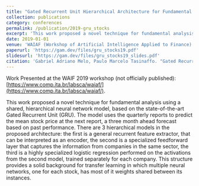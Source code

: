 ```yaml
---
title: "Gated Recurrent Unit Hierarchical Architecture for Fundamental Stock Analysis and Forecast"
collection: publications
category: conferences
permalink: /publication/2019-gru_stocks
excerpt: 'This work proposed a novel technique for fundamental analysis using GRU hierarchical models.'
date: 2019-01-01
venue: 'WAIAF (Workshop of Artificial Intelligence Applied to Finance) 2019'
paperurl: 'https://gam.dev/files/gru_stocks19.pdf'
slidesurl: 'https://gam.dev/files/gru_stocks19_slides.pdf'
citation: 'Gabriel Adriano Melo, Paulo Marcelo Tasinaffo. "Gated Recurrent Unit Hierarchical Architecture for Fundamental Stock Analysis and Forecast." Presented at the Workshop of Artificial Intelligence Applied to Finance 2019 (WAIAF 2019).'
---
```


Work Presented at the WAIF 2019 workshop (not officially published): [https://www.comp.ita.br/labsca/waiaf/](https://www.comp.ita.br/labsca/waiaf/).

This work proposed a novel technique for fundamental analysis using a shared, hierarchical neural network
model, based on the state-of-the-art Gated Recurrent Unit (GRU).
The model uses the quarterly reports to predict the mean stock
price at the next report, a three month ahead forecast based
on past performance. There are 3 hierarchical models in the
proposed architecture: the first is a general recurrent feature
extractor, that can be interpreted as an encoder, the second is a
specialized feedforward layer that captures the information from
companies in the same sector, the third is a highly specialized
logistic regression performed on the activations from the second
model, trained separately for each company. This structure
provides a solid background for transfer learning in which
multiple neural networks, one for each stock, has most of it
weights shared between its instances.
